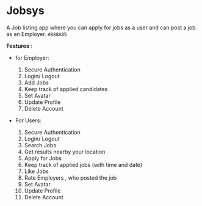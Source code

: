 # Jobsys
A Job listing app where you can apply for jobs as a user and can post a job as an Employer. `#888A85`

**Features** :
- for Employer:
    1. Secure Authentication
    2. Login/ Logout 
    3. Add Jobs
    4. Keep track of applied candidates
    5. Set Avatar
    6. Update Profile
    7. Delete Account
  
- For Users:
    1. Secure Authentication
    2. Login/ Logout
    3. Search Jobs
    4. Get results nearby your location
    5. Apply for Jobs
    6. Keep track of applied jobs (with time and date)
    7. Like Jobs
    8. Rate Employers , who posted the job
    9. Set Avatar
    10. Update Profile
    11. Delete Account
    
    

